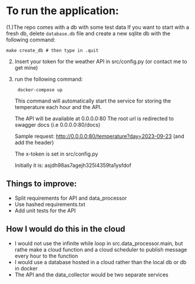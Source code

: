 # To run the application:

(1.)The repo comes with a db with some test data
If you want to start with a fresh db, delete `database.db` file and create a new sqlite db with the following command:

    make create_db # then type in .quit

2.  Insert your token for the weather API in src/config.py (or contact me to get mine)

3.  run the following command:

         docker-compose up

    This command will automatically start the service for storing the temperature each hour and
    the API.

    The API will be available at 0.0.0.0:80
    The root url is redirected to swagger docs (i.e 0.0.0.0:80/docs)

    Sample request: http://0.0.0.0:80/temperature?day=2023-09-23 (and add the header)

    The x-token is set in src/config.py

    Initially it is: asjdh98as7agejh325l4359ta1ysfdof

## Things to improve:

- Split requirements for API and data_processor
- Use hashed requirements.txt
- Add unit tests for the API

## How I would do this in the cloud

- I would not use the infinite while loop in src.data_processor.main, but rathe make a cloud function
  and a cloud scheduler to publish message every hour to the function
- I would use a database hosted in a cloud rather than the local db or db in docker
- The API and the data_collector would be two separate services

